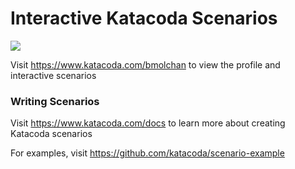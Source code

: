 # Interactive Katacoda Scenarios

[![](http://shields.katacoda.com/katacoda/bmolchan/count.svg)](https://www.katacoda.com/bmolchan "Get your profile on Katacoda.com")

Visit https://www.katacoda.com/bmolchan to view the profile and interactive scenarios

### Writing Scenarios
Visit https://www.katacoda.com/docs to learn more about creating Katacoda scenarios

For examples, visit https://github.com/katacoda/scenario-example
